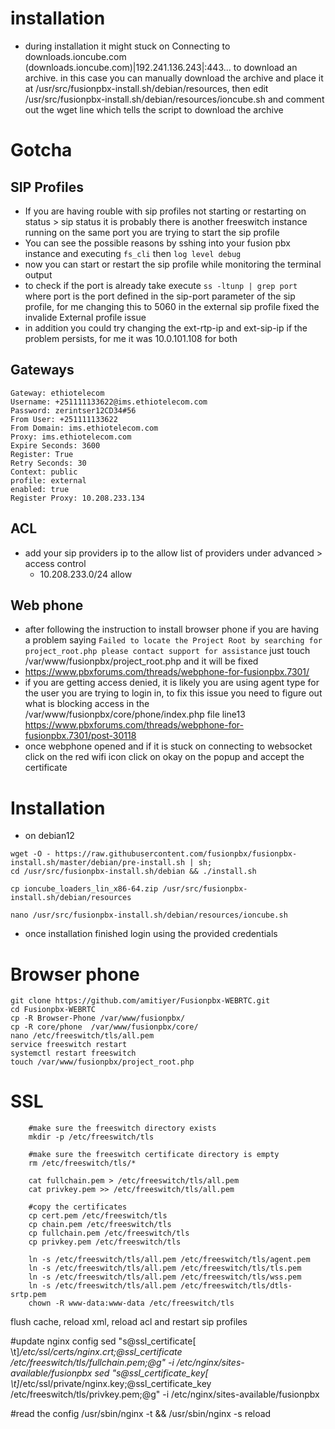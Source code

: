 # installation
- during installation it might stuck on Connecting to downloads.ioncube.com (downloads.ioncube.com)|192.241.136.243|:443...  to download an archive. in this case you can manually download the archive and place it at /usr/src/fusionpbx-install.sh/debian/resources, then edit /usr/src/fusionpbx-install.sh/debian/resources/ioncube.sh and comment out the wget line which tells the script to download the archive

# Gotcha
## SIP Profiles
- If you are having rouble with sip profiles not starting or restarting on status > sip status it is probably there is another freeswitch instance running on the same port you are trying to start the sip profile
- You can see the possible reasons by sshing into your fusion pbx instance and executing `fs_cli` then `log level debug`
- now you can start or restart the sip profile while monitoring the terminal output
- to check if the port is already take execute `ss -ltunp | grep port` where port is the port defined  in the sip-port parameter of the sip profile, for me changing this to 5060 in the external sip profile fixed the invalide External profile issue
- in addition you could try changing the ext-rtp-ip and ext-sip-ip if the problem persists, for me it was 10.0.101.108 for both

## Gateways
```
Gateway: ethiotelecom
Username: +251111133622@ims.ethiotelecom.com
Password: zerintser12CD34#56
From User: +251111133622
From Domain: ims.ethiotelecom.com
Proxy: ims.ethiotelecom.com
Expire Seconds: 3600
Register: True
Retry Seconds: 30
Context: public
profile: external
enabled: true
Register Proxy: 10.208.233.134
```
## ACL
- add your sip providers ip to the allow list of providers under advanced > access control
    - 10.208.233.0/24 allow
## Web phone
- after following the instruction to install browser phone if you are having a problem saying `Failed to locate the Project Root by searching for project_root.php please contact support for assistance` just touch /var/www/fusionpbx/project_root.php and it will be fixed
- https://www.pbxforums.com/threads/webphone-for-fusionpbx.7301/
- if you are getting access denied, it is likely you are using agent type for the user you are trying to login in, to fix this issue you need to figure out what is blocking access in the /var/www/fusionpbx/core/phone/index.php file line13 https://www.pbxforums.com/threads/webphone-for-fusionpbx.7301/post-30118
- once webphone opened and if it is stuck on connecting to websocket click on the red wifi icon click on okay on the popup and accept the certificate

# Installation
- on debian12
```
wget -O - https://raw.githubusercontent.com/fusionpbx/fusionpbx-install.sh/master/debian/pre-install.sh | sh;
cd /usr/src/fusionpbx-install.sh/debian && ./install.sh
```
```
cp ioncube_loaders_lin_x86-64.zip /usr/src/fusionpbx-install.sh/debian/resources
```
```
nano /usr/src/fusionpbx-install.sh/debian/resources/ioncube.sh
```
- once installation finished login using the provided credentials

# Browser phone
```
git clone https://github.com/amitiyer/Fusionpbx-WEBRTC.git
cd Fusionpbx-WEBRTC
cp -R Browser-Phone /var/www/fusionpbx/
cp -R core/phone  /var/www/fusionpbx/core/
nano /etc/freeswitch/tls/all.pem
service freeswitch restart
systemctl restart freeswitch
touch /var/www/fusionpbx/project_root.php
```

# SSL



        #make sure the freeswitch directory exists
        mkdir -p /etc/freeswitch/tls

        #make sure the freeswitch certificate directory is empty
        rm /etc/freeswitch/tls/*

        cat fullchain.pem > /etc/freeswitch/tls/all.pem
        cat privkey.pem >> /etc/freeswitch/tls/all.pem

        #copy the certificates
        cp cert.pem /etc/freeswitch/tls
        cp chain.pem /etc/freeswitch/tls
        cp fullchain.pem /etc/freeswitch/tls
        cp privkey.pem /etc/freeswitch/tls
        
        ln -s /etc/freeswitch/tls/all.pem /etc/freeswitch/tls/agent.pem
        ln -s /etc/freeswitch/tls/all.pem /etc/freeswitch/tls/tls.pem
        ln -s /etc/freeswitch/tls/all.pem /etc/freeswitch/tls/wss.pem
        ln -s /etc/freeswitch/tls/all.pem /etc/freeswitch/tls/dtls-srtp.pem
        chown -R www-data:www-data /etc/freeswitch/tls

flush cache, reload xml, reload acl and restart sip profiles

#update nginx config
sed "s@ssl_certificate[ \t]*/etc/ssl/certs/nginx.crt;@ssl_certificate /etc/freeswitch/tls/fullchain.pem;@g" -i /etc/nginx/sites-available/fusionpbx
sed "s@ssl_certificate_key[ \t]*/etc/ssl/private/nginx.key;@ssl_certificate_key /etc/freeswitch/tls/privkey.pem;@g" -i /etc/nginx/sites-available/fusionpbx

#read the config
/usr/sbin/nginx -t && /usr/sbin/nginx -s reload
